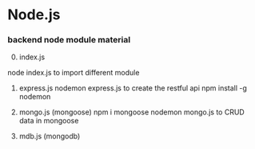 # Node.js

### backend node module material

0. index.js

node index.js to import different module

1. express.js
   nodemon express.js to create the restful api
   npm install -g nodemon

2. mongo.js (mongoose)
   npm i mongoose
   nodemon mongo.js to CRUD data in mongoose

3. mdb.js (mongodb)

